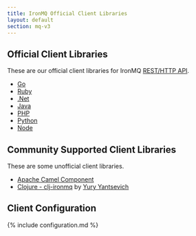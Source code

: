 ```yaml
---
title: IronMQ Official Client Libraries
layout: default
section: mq-v3
---
```


## Official Client Libraries

These are our official client libraries for IronMQ  <a href="/mq/3/reference/api">REST/HTTP API</a>.&nbsp;<br>
<div>
<ul class="libs" style="min-height: 100px;">
  <li><a href="https://github.com/iron-io/iron_go3" target="_blank" data-lang="go">Go</a></li>
  <li><a href="https://github.com/iron-io/iron_mq_ruby" target="_blank" data-lang="ruby">Ruby</a></li>
  <li><a href="https://github.com/iron-io/iron_dotnet" target="_blank" data-lang="dotnet">.Net</a></li>
  <li><a href="https://github.com/iron-io/iron_mq_java" target="_blank" data-lang="java">Java</a></li>
  <li><a href="https://github.com/iron-io/iron_mq_php" target="_blank" data-lang="php">PHP</a></li>
  <li><a href="https://github.com/iron-io/iron_mq_python" target="_blank" data-lang="python">Python</a></li>
  <li><a href="https://github.com/iron-io/iron_mq_node" target="_blank" data-lang="node">Node</a></li>
</ul>
</div>

## Community Supported Client Libraries

These are some unofficial client libraries.

<div><ul>
<li>
  <a href="http://camel.apache.org/ironmq.html" target="_blank">Apache Camel Component</a>
</li>
<li>
  <a href="https://github.com/efficiosro/clj-ironmq" target="_blank">Clojure - clj-ironmq</a>
  by <a href="https://github.com/featalion" target="_blank">Yury Yantsevich</a>
</li>
</ul></div>

## Client Configuration

{% include configuration.md %}

